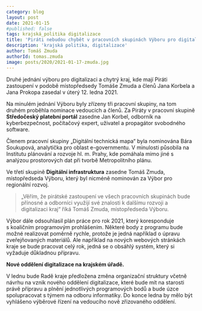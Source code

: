 ```yaml
---
category: blog
layout: post
date: 2021-01-15
#published: false
tags: krajská_politika digitalizace
title: 'Piráti nebudou chybět v pracovních skupinách Výboru pro digitalizaci a chytrý kraj'
description: 'krajská politika, digitalizace'
author: Tomáš Zmuda
authorId: tomas.zmuda
image: posts/2020/2021-01-17-zmuda.jpg
---
```


Druhé jednání výboru pro digitalizaci a chytrý kraj, kde mají Piráti zastoupení v podobě místopředsedy Tomáše Zmuda a členů Jana Korbela a Jana Prokopa zasedal v úterý 12. ledna 2021. 

Na minulém jednání Výboru byly zřízeny tři pracovní skupiny, na tom druhém proběhla nominace vedoucích a členů. Za Piráty v pracovní skupině **Středočeský platební portál** zasedne Jan Korbel, odborník na kyberbezpečnost, počítačový expert, uživatel a propagátor svobodného software. 

Členem pracovní skupiny „Digitální technická mapa“ byla nominována Bára Soukupová, analytička pro oblast e-governmentu. V minulosti působila na Institutu plánování a rozvoje hl. m. Prahy, kde pomáhala mimo jiné s analýzou prostorových dat při tvorbě Metropolitního plánu. 

Ve třetí skupině **Digitální infrastruktura** zasedne Tomáš Zmuda, místopředseda Výboru, který byl nicméně nominován za Výbor pro regionální rozvoj. 

> „Věřím, že pirátské zastoupení ve všech pracovních skupinách bude přínosné a odborníci využijí své znalosti k dalšímu rozvoji a digitalizaci kraj“ říká Tomáš Zmuda, místopředseda Výboru. 

Výbor dále odsouhlasil plán práce pro rok 2021, který koresponduje s koaličním programovým prohlášením. Některé body z programu bude možné realizovat poměrně rychle, protože je jedná například o úpravu zveřejňovaných materiálů. Ale například na nových webových stránkách kraje se bude pracovat celý rok, jedná se o obsáhlý systém, který si vyžaduje důkladnou přípravu. 

**Nové oddělení digitalizace na krajském úřadě.**

V lednu bude Radě kraje předložena změna organizační struktury včetně návrhu na vznik nového oddělení digitalizace, které bude mít na starosti právě přípravu a plnění jednotlivých programových bodů a bude úzce spolupracovat s týmem na odboru informatiky. Do konce ledna by mělo být vyhlášeno výběrové řízení na vedoucího nově zřizovaného oddělení.
